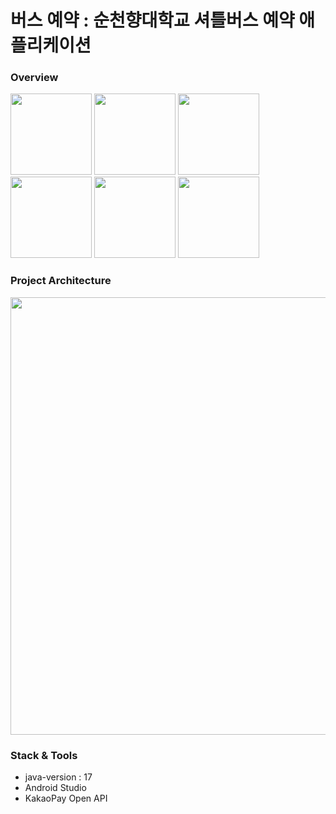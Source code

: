 # 버스 예약 : 순천향대학교 셔틀버스 예약 애플리케이션
### Overview
<img src = "https://github.com/seungg8361/sch-bus-app/assets/140582940/b0cc401d-b802-4447-a5dc-2c5ac96eb92e.jpg" width = 130>
<img src = "https://github.com/seungg8361/sch-bus-app/assets/140582940/8aaae342-4252-4041-ae1b-39e6e21a9085.jpg" width = 130>
<img src = "https://github.com/seungg8361/sch-bus-app/assets/140582940/82e8443a-43ea-40fd-9ece-c036871e88cc.jpg" width = 130>
<img src = "https://github.com/seungg8361/sch-bus-app/assets/140582940/eedc402f-170c-4c95-9c6b-c16a67b0ea04.jpg" width = 130>
<img src = "https://github.com/seungg8361/sch-bus-app/assets/140582940/1ee2e45a-f626-43f4-adf1-4b2080f2701d.jpg" width = 130>
<img src = "https://github.com/seungg8361/sch-bus-app/assets/140582940/a466c51d-7602-41c0-8463-69ab7f828800.jpg" width = 130>

### Project Architecture
<img src = "https://github.com/seungg8361/sch-bus-app/assets/140582940/db0b1e7e-96e2-45a9-a716-2e580f2f5354.jpg" width = 700>

### Stack & Tools
* java-version : 17
* Android Studio
* KakaoPay Open API
